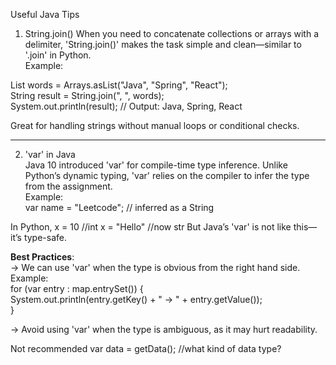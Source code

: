 Useful Java Tips  

1. String.join() 
When you need to concatenate collections or arrays with a delimiter, 'String.join()' makes the task simple and clean—similar to '.join' in Python.  
Example:  
 
List<String> words = Arrays.asList("Java", "Spring", "React");  
String result = String.join(", ", words);  
System.out.println(result); // Output: Java, Spring, React  

Great for handling strings without manual loops or conditional checks.  

----------------------------

2. 'var' in Java  
Java 10 introduced 'var' for compile-time type inference. Unlike Python’s dynamic typing, 'var' relies on the compiler to infer the type from the assignment.  
Example:  
var name = "Leetcode"; // inferred as a String 
 
In Python, 
x = 10 //int 
x = "Hello" //now str
But Java’s 'var' is not like this— it’s type-safe.  

**Best Practices**:  
-> We can use 'var' when the type is obvious from the right hand side.  
  Example:  
  for (var entry : map.entrySet()) {  
      System.out.println(entry.getKey() + " -> " + entry.getValue());  
  }  

-> Avoid using 'var' when the type is ambiguous, as it may hurt readability. 

Not recommended 
var data = getData(); //what kind of data type? 
